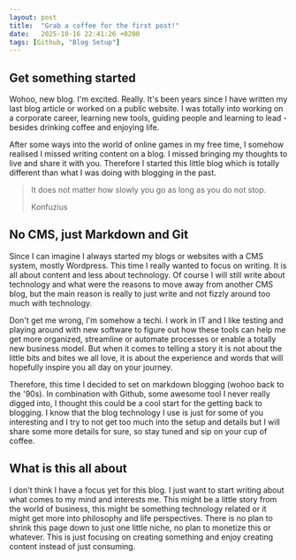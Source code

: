 ```yaml
---
layout: post
title:  "Grab a coffee for the first post!"
date:   2025-10-16 22:41:26 +0200
tags: [Github, "Blog Setup"]
---
```



## Get something started
Wohoo, new blog. I'm excited. Really. It's been years since I have written my last blog article or worked on a public website. I was totally into working on a corporate career, learning new tools, guiding people and learning to lead - besides drinking coffee and enjoying life. 

After some ways into the world of online games in my free time, I somehow realised I missed writing content on a blog. I missed bringing my thoughts to live and share it with you. Therefore I started this little blog which is totally different than what I was doing with blogging in the past.

>It does not matter how slowly you go as long as you do not stop.
>
>Konfuzius

## No CMS, just Markdown and Git
Since I can imagine I always started my blogs or websites with a CMS system, mostly Wordpress. This time I really wanted to focus on writing. It is all about content and less about technology. Of course I will still write about technology and what were the reasons to move away from another CMS blog, but the main reason is really to just write and not fizzly around too much with technology.

Don't get me wrong, I'm somehow a techi. I work in IT and I like testing and playing around with new software to figure out how these tools can help me get more organized, streamline or automate processes or enable a totally new business model. But when it comes to telling a story it is not about the little bits and bites we all love, it is about the experience and words that will hopefully inspire you all day on your journey.

Therefore, this time I decided to set on markdown blogging (wohoo back to the '90s). In combination with Github, some awesome tool I never really digged into, I thought this could be a cool start for the getting back to blogging. I know that the blog technology I use is just for some of you interesting and I try to not get too much into the setup and details but I will share some more details for sure, so stay tuned and sip on your cup of coffee.

## What is this all about
I don't think I have a focus yet for this blog. I just want to start writing about what comes to my mind and interests me. This might be a little story from the world of business, this might be something technology related or it might get more into philosophy and life perspectives. There is no plan to shrink this page down to just one little niche, no plan to monetize this or whatever. This is just focusing on creating something and enjoy creating content instead of just consuming.

